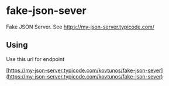# fake-json-sever

Fake JSON Server. See https://my-json-server.typicode.com/

## Using

Use this url for endpoint

[https://my-json-server.typicode.com/kovtunos/fake-json-sever](https://my-json-server.typicode.com/kovtunos/fake-json-sever)

